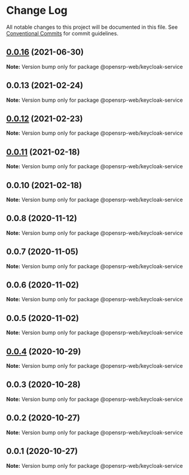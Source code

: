 # Change Log

All notable changes to this project will be documented in this file.
See [Conventional Commits](https://conventionalcommits.org) for commit guidelines.

## [0.0.16](https://github.com/opensrp/web/compare/@opensrp-web/keycloak-service@0.0.15...@opensrp-web/keycloak-service@0.0.16) (2021-06-30)

**Note:** Version bump only for package @opensrp-web/keycloak-service

## 0.0.13 (2021-02-24)

**Note:** Version bump only for package @opensrp-web/keycloak-service

## [0.0.12](https://github.com/opensrp/web/compare/@opensrp-web/keycloak-service@0.0.11...@opensrp-web/keycloak-service@0.0.12) (2021-02-23)

**Note:** Version bump only for package @opensrp-web/keycloak-service

## [0.0.11](https://github.com/opensrp/web/compare/@opensrp-web/keycloak-service@0.0.10...@opensrp-web/keycloak-service@0.0.11) (2021-02-18)

**Note:** Version bump only for package @opensrp-web/keycloak-service

## 0.0.10 (2021-02-18)

**Note:** Version bump only for package @opensrp-web/keycloak-service

## 0.0.8 (2020-11-12)

**Note:** Version bump only for package @opensrp-web/keycloak-service

## 0.0.7 (2020-11-05)

**Note:** Version bump only for package @opensrp-web/keycloak-service

## 0.0.6 (2020-11-02)

**Note:** Version bump only for package @opensrp-web/keycloak-service

## 0.0.5 (2020-11-02)

**Note:** Version bump only for package @opensrp-web/keycloak-service

## [0.0.4](https://github.com/opensrp/web/compare/@opensrp-web/keycloak-service@0.0.3...@opensrp-web/keycloak-service@0.0.4) (2020-10-29)

**Note:** Version bump only for package @opensrp-web/keycloak-service

## 0.0.3 (2020-10-28)

**Note:** Version bump only for package @opensrp-web/keycloak-service

## 0.0.2 (2020-10-27)

**Note:** Version bump only for package @opensrp-web/keycloak-service

## 0.0.1 (2020-10-27)

**Note:** Version bump only for package @opensrp-web/keycloak-service
